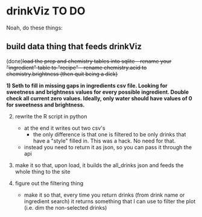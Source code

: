 # drinkViz TO DO

Noah, do these things:

## build data thing that feeds drinkViz

(done)~~load the prep and chemistry tables into sqlite
    - rename your "ingredient" table to "recipe"
    - rename chemistry.acid to chemistry.brightness (then quit being a dick)~~

**1) Seth to fill in missing gaps in ingredients csv file.  Looking for sweetness and brightness values for every possible ingredient. Double check all current zero values.  Ideally, only water should have values of 0 for sweetness and brightness.**

2) rewrite the R script in python
    - at the end it writes out two csv's
        - the only difference is that one is filtered to be only drinks that have a "style" filled in. This was a hack. No need for that.
    - instead you need to return it as json, so you can pass it through the api

3) make it so that, upon load, it builds the all_drinks json and feeds the whole thing to the site

4) figure out the filtering thing
    - make it so that, every time you return drinks (from drink name or ingredient search) it returns something that I can use to filter the plot (i.e. dim the non-selected drinks)




